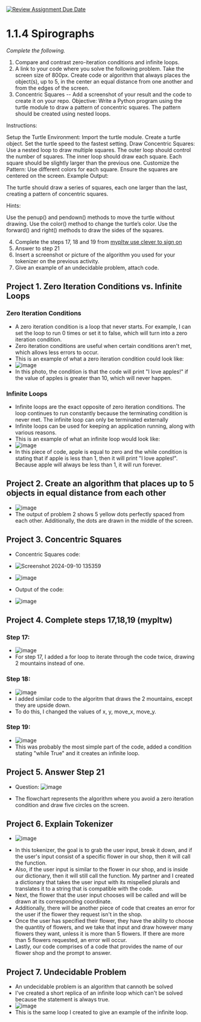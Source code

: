 [![Review Assignment Due Date](https://classroom.github.com/assets/deadline-readme-button-22041afd0340ce965d47ae6ef1cefeee28c7c493a6346c4f15d667ab976d596c.svg)](https://classroom.github.com/a/SkD24yV8)
# 1.1.4 Spirographs

*Complete the following.*

1. Compare and contrast zero-iteration conditions and infinite loops.
2. A link to your code where you solve the following problem. Take the screen size of 800px. Create code or algorithm that always places the object(s), up to 5, in the center an equal distance from one another and from the edges of the screen.
3. Concentric Squares -- Add a screenshot of your result and the code to create it on your repo.
Objective: Write a Python program using the turtle module to draw a pattern of concentric squares. The pattern should be created using nested loops.

Instructions:

Setup the Turtle Environment:
Import the turtle module.
Create a turtle object.
Set the turtle speed to the fastest setting.
Draw Concentric Squares:
Use a nested loop to draw multiple squares.
The outer loop should control the number of squares.
The inner loop should draw each square.
Each square should be slightly larger than the previous one.
Customize the Pattern:
Use different colors for each square.
Ensure the squares are centered on the screen.
Example Output:

The turtle should draw a series of squares, each one larger than the last, creating a pattern of concentric squares.

Hints:

Use the penup() and pendown() methods to move the turtle without drawing.
Use the color() method to change the turtle’s color.
Use the forward() and right() methods to draw the sides of the squares.


4. Complete the steps 17, 18 and 19 from [mypltw use clever to sign on](https://pltw.read.inkling.com/a/b/5310c007377c46e28d745961310f0c2e/p/728c751a6c4145bea0ea83c5058fb9f9#44b0003a2ee14fcc9865e7bb5faec747)
5. Answer to step 21
6. Insert a screenshot or picture of the algorithm you used for your tokenizer on the previous activity.
7. Give an example of an undecidable problem, attach code.
   

## Project 1. Zero Iteration Conditions vs. Infinite Loops

### Zero Iteration Conditions
*  A zero iteration condition is a loop that never starts. For example, I can set the loop to run 0 times or set it to false, which will turn into a zero iteration condition.
*  Zero iteration conditions are useful when certain conditions aren't met, which allows less errors to occur.
*  This is an example of what a zero iteration condition could look like:
*  ![image](https://github.com/user-attachments/assets/465a2cd3-ad15-4c40-a353-bcbc6223ab66)
* In this photo, the condition is that the code will print "I love apples!" if the value of apples is greater than 10, which will never happen.
### Infinite Loops
* Infinite loops are the exact opposite of zero iteration conditions. The loop continues to run constantly because the terminating condition is never met. The infinite loop can only be terminated externally
* Infinite loops can be used for keeping an application running, along with various reasons.
* This is an example of what an infinite loop would look like:
* ![image](https://github.com/user-attachments/assets/9caa386d-b6da-4011-a858-615920017abd)
* In this piece of code, apple is equal to zero and the while condition is stating that if apple is less than 1, then it will print "I love apples!". Because apple will always be less than 1, it will run forever.

## Project 2. Create an algorithm that places up to 5 objects in equal distance from each other

* ![image](https://github.com/user-attachments/assets/41401bd7-9038-465d-b8cb-32628bc0f4df)
* The output of problem 2 shows 5 yellow dots perfectly spaced from each other. Additionally, the dots are drawn in the middle of the screen.
## Project 3. Concentric Squares
* Concentric Squares code:
* ![Screenshot 2024-09-10 135359](https://github.com/user-attachments/assets/035ca481-3012-40d0-a6f0-bfe3bf4ad72b)
* ![image](https://github.com/user-attachments/assets/5eceb96b-7ff3-4b3f-814f-25bf10ec4055)

* Output of the code:
* ![image](https://github.com/user-attachments/assets/f8bdc660-5392-461c-aa3f-185fa0a9b6d7)

## Project 4. Complete steps 17,18,19 (mypltw)

### Step 17:

*  ![image](https://github.com/user-attachments/assets/156197bd-2166-456d-a71a-8adcb94b8237)
* For step 17, I added a for loop to iterate through the code twice, drawing 2 mountains instead of one.
### Step 18:

*  ![image](https://github.com/user-attachments/assets/5849da6a-6e5d-4bd3-ad27-3d6758ab4f07)
* I added similar code to the algoritm that draws the 2 mountains, except they are upside down.
* To do this, I changed the values of x, y, move_x, move_y.
### Step 19:

*  ![image](https://github.com/user-attachments/assets/80f4d8bd-cc68-48fa-a60f-cca791ef880b)
* This was probably the most simple part of the code, added a condition stating "while True" and it creates an infinite loop.

## Project 5. Answer Step 21

* Question: ![image](https://github.com/user-attachments/assets/9882739e-ec1a-4fa0-89c5-bf306e5b6cae)

* The flowchart represents the algorithm where you avoid a zero iteration condition and draw five circles on the screen. 

## Project 6. Explain Tokenizer

* ![image](https://github.com/user-attachments/assets/09bb5072-e7b2-4a32-8a11-43d08c69b780)

+ In this tokenizer, the goal is to grab the user input, break it down, and if the user's input consist of a specific flower in our shop, then it will call the function.
+ Also, if the user input is similar to the flower in our shop, and is inside our dictionary, then it will still call the function. My partner and I created a dictionary that takes the user input with its mispelled plurals and translates it to a string that is compatible with the code.
+ Next, the flower that the user input chooses will be called and will be drawn at its corresponding coordinate.
+ Additionally, there will be another piece of code that creates an error for the user if the flower they request isn't in the shop.
+ Once the user has specified their flower, they have the ability to choose the quantity of flowers, and we take that input and draw however many flowers they want, unless it is more than 5 flowers. If there are more than 5 flowers requested, an error will occur.
+ Lastly, our code comprises of a code that provides the name of our flower shop and the prompt to answer.

## Project 7. Undecidable Problem
* An undecidable problem is an algorithm that cannoth be solved
* I've created a short replica of an infinite loop which can't be solved because the statement is always true.
* ![image](https://github.com/user-attachments/assets/740a8877-20ae-47d8-b0bd-3a63af7bc8fc)
* This is the same loop I created to give an example of the infinite loop.
